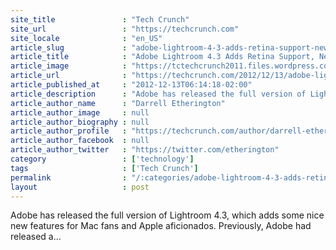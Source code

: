 ```yaml
---
site_title               : "Tech Crunch"
site_url                 : "https://techcrunch.com"
site_locale              : "en_US"
article_slug             : "adobe-lightroom-4-3-adds-retina-support-new-lens-profiles-for-apple-iphone-5-and-iphone-4s"
article_title            : "Adobe Lightroom 4.3 Adds Retina Support, New Lens Profiles For Apple iPhone 5 And iPhone 4S"
article_image            : "https://tctechcrunch2011.files.wordpress.com/2012/12/lightroom-retina.png?w=764&h=400&crop=1"
article_url              : "https://techcrunch.com/2012/12/13/adobe-lightroom-4-3-adds-retina-support-new-lens-profiles-for-apple-iphone-5-and-iphone-4s/"
article_published_at     : "2012-12-13T06:14:18-02:00"
article_description      : "Adobe has released the full version of Lightroom 4.3, which adds some nice new features for Mac fans and Apple aficionados. Previously, Adobe had released a..."
article_author_name      : "Darrell Etherington"
article_author_image     : null
article_author_biography : null
article_author_profile   : "https://techcrunch.com/author/darrell-etherington/"
article_author_facebook  : null
article_author_twitter   : "https://twitter.com/etherington"
category                 : ['technology']
tags                     : ['Tech Crunch']
permalink                : "/:categories/adobe-lightroom-4-3-adds-retina-support-new-lens-profiles-for-apple-iphone-5-and-iphone-4s/"
layout                   : post
---
```


Adobe has released the full version of Lightroom 4.3, which adds some nice new features for Mac fans and Apple aficionados. Previously, Adobe had released a...

